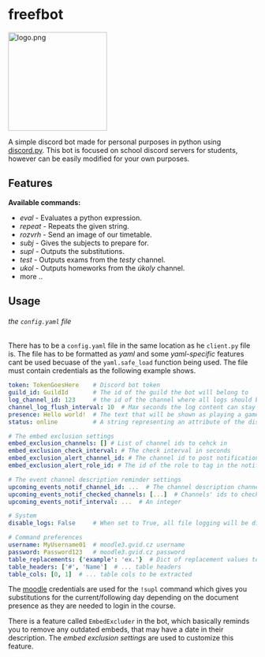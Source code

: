 # freefbot

<img src="https://github.com/JakubBlaha/freefbot/blob/master/res/logo.png?raw=true" alt="logo.png" height=200>

A simple discord bot made for personal purposes in python using [discord.py](https://github.com/Rapptz/discord.py). This bot is focused on school discord servers for students, however can be easily modified for your own purposes.


## Features
**Available commands:**
  - *eval*   - Evaluates a python expression.
  - *repeat* - Repeats the given string.
  - *rozvrh* - Send an image of our timetable.
  - *subj*   - Gives the subjects to prepare for.
  - *supl*   - Outputs the substitutions.
  - *test*   - Outputs exams from the *testy* channel.
  - *ukol*   - Outputs homeworks from the *úkoly* channel.
  - more ..

## Usage
###### the `config.yaml` file
There has to be a `config.yaml` file in the same location as he `client.py` file is. The file has to be formatted as *yaml* and some *yaml-specific* features cant be used becuase of the `yaml.safe_load` function being used. The file must contain credentials as the following example shows.
```yaml
token: TokenGoesHere    # Discord bot token
guild_id: GuildId       # The id of the guild the bot will belong to
log_channel_id: 123     # the id of the channel where all logs should be sent to
channel_log_flush_interval: 10  # Max seconds the log content can stay in the buffer
presence: Hello world!  # The text that will be shown as playing a game
status: online          # A string representing an attribute of the discord.Status class

# The embed exclusion settings
embed_exclusion_channels: [] # List of channel ids to cehck in
embed_exclusion_check_interval: # The check interval in seconds
embed_exclusion_alert_channel_id: # The channel id to post notifications about outdates embeds to. If omitted, no notifications will be posted
embed_exclusion_alert_role_id: # The id of the role to tag in the notifications

# The event channel description reminder settings
upcoming_events_notif_channel_id: ...  # The channel description channel id
upcoming_events_notif_checked_channels: [...]  # Channels' ids to check
upcoming_events_notif_interval: ...  # An integer

# System
disable_logs: False     # When set to True, all file logging will be disabled

# Command preferences
username: MyUsername01  # moodle3.gvid.cz username
password: Password123   # moodle3.gvid.cz password
table_replacements: {'example': 'ex.'}  # Dict of replacement values to replace the content of the table from the output of the !substits command with
table_headers: ['#', 'Name']  # ... table headers
table_cols: [0, 1]  # ... table cols to be extracted
```
The [moodle](https://moodle3.gvid.cz) credentials are used for the `!supl` command which gives you substitutions for the current/following day depending on the document presence as they are needed to login in the course.

There is a feature called `EmbedExcluder` in the bot, which basically reminds you to remove any outdated embeds, that may have a date in their description. The *embed exclusion settings* are used to customize this feature.
